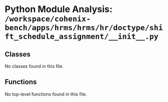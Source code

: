 # Python Module Analysis: `/workspace/cohenix-bench/apps/hrms/hrms/hr/doctype/shift_schedule_assignment/__init__.py`

## Classes

No classes found in this file.


## Functions

No top-level functions found in this file.
